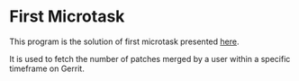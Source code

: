 # First Microtask

This program is the solution of first microtask presented [here](https://phabricator.wikimedia.org/T202233).

It is used to fetch the number of patches merged by a user within a specific timeframe on Gerrit.